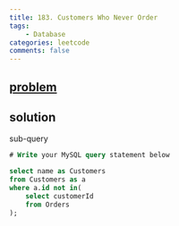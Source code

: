 ```yaml
---
title: 183. Customers Who Never Order
tags:  
    - Database
categories: leetcode
comments: false
---
```


## [problem](https://leetcode.com/problems/customers-who-never-order/)
## solution 
sub-query
```sql
# Write your MySQL query statement below

select name as Customers
from Customers as a
where a.id not in(
    select customerId
    from Orders
);
```